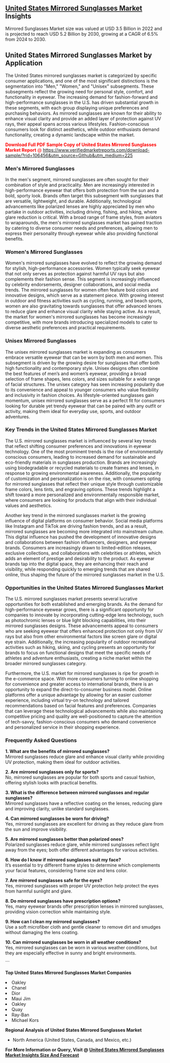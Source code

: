 <h2><a href="https://www.verifiedmarketreports.com/download-sample/?rid=106456&amp;utm_source=Github&amp;utm_medium=225" target="_blank">United States Mirrored Sunglasses Market</a> Insights</h2><p>Mirrored Sunglasses Market size was valued at USD 3.5 Billion in 2022 and is projected to reach USD 5.2 Billion by 2030, growing at a CAGR of 6.5% from 2024 to 2030.</p><p> <h2>United States Mirrored Sunglasses Market by Application</h2> <p>The United States mirrored sunglasses market is categorized by specific consumer applications, and one of the most significant distinctions is the segmentation into "Men," "Women," and "Unisex" subsegments. These subsegments reflect the growing need for personal style, comfort, and functionality in eyewear. The increasing demand for fashion-forward and high-performance sunglasses in the U.S. has driven substantial growth in these segments, with each group displaying unique preferences and purchasing behaviors. As mirrored sunglasses are known for their ability to enhance visual clarity and provide an added layer of protection against UV rays, their appeal spans across various lifestyles. Fashion-conscious consumers look for distinct aesthetics, while outdoor enthusiasts demand functionality, creating a dynamic landscape within the market. <p><span class=""><span style="color: #ff0000;"><strong>Download Full PDF Sample Copy of United States Mirrored Sunglasses Market Report</strong> @ </span><a href="https://www.verifiedmarketreports.com/download-sample/?rid=106456&amp;utm_source=Github&amp;utm_medium=225" target="_blank">https://www.verifiedmarketreports.com/download-sample/?rid=106456&amp;utm_source=Github&amp;utm_medium=225</a></span></p> <h3>Men's Mirrored Sunglasses</h3> <p>In the men's segment, mirrored sunglasses are often sought for their combination of style and practicality. Men are increasingly interested in high-performance eyewear that offers both protection from the sun and a bold, sporty look. Brands often target this subsegment with sunglasses that are versatile, lightweight, and durable. Additionally, technological advancements like polarized lenses are highly appreciated by men who partake in outdoor activities, including driving, fishing, and hiking, where glare reduction is critical. With a broad range of frame styles, from aviators to wraparounds, the men's mirrored sunglasses market has gained traction by catering to diverse consumer needs and preferences, allowing men to express their personality through eyewear while also providing functional benefits. <h3>Women's Mirrored Sunglasses</h3> <p>Women's mirrored sunglasses have evolved to reflect the growing demand for stylish, high-performance accessories. Women typically seek eyewear that not only serves as protection against harmful UV rays but also complements their fashion sense. This segment is increasingly influenced by celebrity endorsements, designer collaborations, and social media trends. The mirrored sunglasses for women often feature bold colors and innovative designs, which serve as a statement piece. With growing interest in outdoor and fitness activities such as cycling, running, and beach sports, women are also gravitating towards sunglasses that offer advanced lenses to reduce glare and enhance visual clarity while staying active. As a result, the market for women's mirrored sunglasses has become increasingly competitive, with more brands introducing specialized models to cater to diverse aesthetic preferences and practical requirements. <h3>Unisex Mirrored Sunglasses</h3> <p>The unisex mirrored sunglasses market is expanding as consumers embrace versatile eyewear that can be worn by both men and women. This subsegment is driven by the growing desire for sunglasses that offer both high functionality and contemporary style. Unisex designs often combine the best features of men’s and women’s eyewear, providing a broad selection of frame shapes, lens colors, and sizes suitable for a wide range of facial structures. The unisex category has seen increasing popularity due to its convenience and appeal to younger consumers who value flexibility and inclusivity in fashion choices. As lifestyle-oriented sunglasses gain momentum, unisex mirrored sunglasses serve as a perfect fit for consumers looking for durable yet trendy eyewear that can be paired with any outfit or activity, making them ideal for everyday use, sports, and outdoor adventures. <h3>Key Trends in the United States Mirrored Sunglasses Market</h3> <p>The U.S. mirrored sunglasses market is influenced by several key trends that reflect shifting consumer preferences and innovations in eyewear technology. One of the most prominent trends is the rise of environmentally conscious consumers, leading to increased demand for sustainable and eco-friendly materials in sunglasses production. Brands are increasingly using biodegradable or recycled materials to create frames and lenses, in response to growing environmental awareness. Additionally, the popularity of customization and personalization is on the rise, with consumers opting for mirrored sunglasses that reflect their unique style through customizable frame colors, lens tints, and engraving options. These trends highlight a shift toward a more personalized and environmentally responsible market, where consumers are looking for products that align with their individual values and aesthetics. <p>Another key trend in the mirrored sunglasses market is the growing influence of digital platforms on consumer behavior. Social media platforms like Instagram and TikTok are driving fashion trends, and as a result, mirrored sunglasses are becoming more integrated into mainstream culture. This digital influence has pushed the development of innovative designs and collaborations between fashion influencers, designers, and eyewear brands. Consumers are increasingly drawn to limited-edition releases, exclusive collections, and collaborations with celebrities or athletes, which adds an element of prestige and desirability to the product. As eyewear brands tap into the digital space, they are enhancing their reach and visibility, while responding quickly to emerging trends that are shared online, thus shaping the future of the mirrored sunglasses market in the U.S. <h3>Opportunities in the United States Mirrored Sunglasses Market</h3> <p>The U.S. mirrored sunglasses market presents several lucrative opportunities for both established and emerging brands. As the demand for high-performance eyewear grows, there is a significant opportunity for companies to innovate by incorporating cutting-edge lens technology, such as photochromic lenses or blue light blocking capabilities, into their mirrored sunglasses designs. These advancements appeal to consumers who are seeking eyewear that offers enhanced protection not only from UV rays but also from other environmental factors like screen glare or digital eye strain. Additionally, the increasing popularity of outdoor recreational activities such as hiking, skiing, and cycling presents an opportunity for brands to focus on functional designs that meet the specific needs of athletes and adventure enthusiasts, creating a niche market within the broader mirrored sunglasses category. <p>Furthermore, the U.S. market for mirrored sunglasses is ripe for growth in the e-commerce space. With more consumers turning to online shopping for convenience and greater access to international brands, there is an opportunity to expand the direct-to-consumer business model. Online platforms offer a unique advantage by allowing for an easier customer experience, including virtual try-on technology and tailored recommendations based on facial features and preferences. Companies that can leverage these technological advancements while also maintaining competitive pricing and quality are well-positioned to capture the attention of tech-savvy, fashion-conscious consumers who demand convenience and personalized service in their shopping experience. <h3>Frequently Asked Questions</h3> <p><strong>1. What are the benefits of mirrored sunglasses?</strong><br>Mirrored sunglasses reduce glare and enhance visual clarity while providing UV protection, making them ideal for outdoor activities.</p> <p><strong>2. Are mirrored sunglasses only for sports?</strong><br>No, mirrored sunglasses are popular for both sports and casual fashion, offering stylish looks with practical benefits.</p> <p><strong>3. What is the difference between mirrored sunglasses and regular sunglasses?</strong><br>Mirrored sunglasses have a reflective coating on the lenses, reducing glare and improving clarity, unlike standard sunglasses.</p> <p><strong>4. Can mirrored sunglasses be worn for driving?</strong><br>Yes, mirrored sunglasses are excellent for driving as they reduce glare from the sun and improve visibility.</p> <p><strong>5. Are mirrored sunglasses better than polarized ones?</strong><br>Polarized sunglasses reduce glare, while mirrored sunglasses reflect light away from the eyes; both offer different advantages for various activities.</p> <p><strong>6. How do I know if mirrored sunglasses suit my face?</strong><br>It’s essential to try different frame styles to determine which complements your facial features, considering frame size and lens color.</p> <p><strong>7. Are mirrored sunglasses safe for the eyes?</strong><br>Yes, mirrored sunglasses with proper UV protection help protect the eyes from harmful sunlight and glare.</p> <p><strong>8. Do mirrored sunglasses have prescription options?</strong><br>Yes, many eyewear brands offer prescription lenses in mirrored sunglasses, providing vision correction while maintaining style.</p> <p><strong>9. How can I clean my mirrored sunglasses?</strong><br>Use a soft microfiber cloth and gentle cleaner to remove dirt and smudges without damaging the lens coating.</p> <p><strong>10. Can mirrored sunglasses be worn in all weather conditions?</strong><br>Yes, mirrored sunglasses can be worn in various weather conditions, but they are especially effective in sunny and bright environments.</p> ```</p><p><strong>Top United States Mirrored Sunglasses Market Companies</strong></p><div data-test-id=""><p><li>Oakley</li><li> Chanel</li><li> Dior</li><li> Maui Jim</li><li> Oakley</li><li> Quay</li><li> Ray-Ban</li><li> Michael Kors</li></p><div><strong>Regional Analysis of&nbsp;United States Mirrored Sunglasses Market</strong></div><ul><li dir="ltr"><p dir="ltr">North America&nbsp;(United States, Canada, and Mexico, etc.)</p></li></ul><p><strong>For More Information or Query, Visit @&nbsp;</strong><strong><a href="https://www.verifiedmarketreports.com/product/global-mirrored-sunglasses-market-2019-by-manufacturers-regions-type-and-application-forecast-to-2024/?utm_source=Github&amp;utm_medium=225" target="_blank">United States Mirrored Sunglasses Market Insights Size And Forecast</a></strong></p></div>
